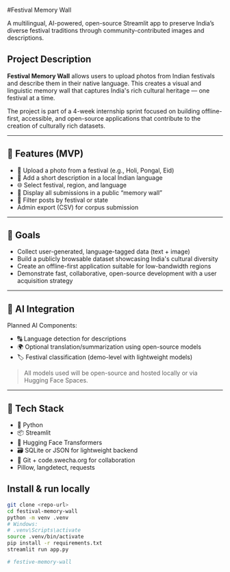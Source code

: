 #Festival Memory Wall

A multilingual, AI-powered, open-source Streamlit app to preserve India’s diverse festival traditions through community-contributed images and descriptions.

## Project Description

**Festival Memory Wall** allows users to upload photos from Indian festivals and describe them in their native language. This creates a visual and linguistic memory wall that captures India's rich cultural heritage — one festival at a time.

The project is part of a 4-week internship sprint focused on building offline-first, accessible, and open-source applications that contribute to the creation of culturally rich datasets.

---

## 🧩 Features (MVP)
- 📸 Upload a photo from a festival (e.g., Holi, Pongal, Eid)
- 📝 Add a short description in a local Indian language
- 🌐 Select festival, region, and language
- 🧱 Display all submissions in a public “memory wall”
- 🧭 Filter posts by festival or state
- Admin export (CSV) for corpus submission

---

## 🎯 Goals

- Collect user-generated, language-tagged data (text + image)
- Build a publicly browsable dataset showcasing India's cultural diversity
- Create an offline-first application suitable for low-bandwidth regions
- Demonstrate fast, collaborative, open-source development with a user acquisition strategy

---

## 🧠 AI Integration

Planned AI Components:
- 🔠 Language detection for descriptions
- 🌍 Optional translation/summarization using open-source models
- 🏷️ Festival classification (demo-level with lightweight models)

> All models used will be open-source and hosted locally or via Hugging Face Spaces.

---

## 🔧 Tech Stack

- 🐍 Python
- 📦 Streamlit
- 🧠 Hugging Face Transformers
- 🗃️ SQLite or JSON for lightweight backend
- 🧰 Git + code.swecha.org for collaboration
- Pillow, langdetect, requests


## Install & run locally
```bash
git clone <repo-url>
cd festival-memory-wall
python -m venv .venv
# Windows:
# .venv\Scripts\activate
source .venv/bin/activate
pip install -r requirements.txt
streamlit run app.py

#   f e s t i v e - m e m o r y - w a l l 
 
 
